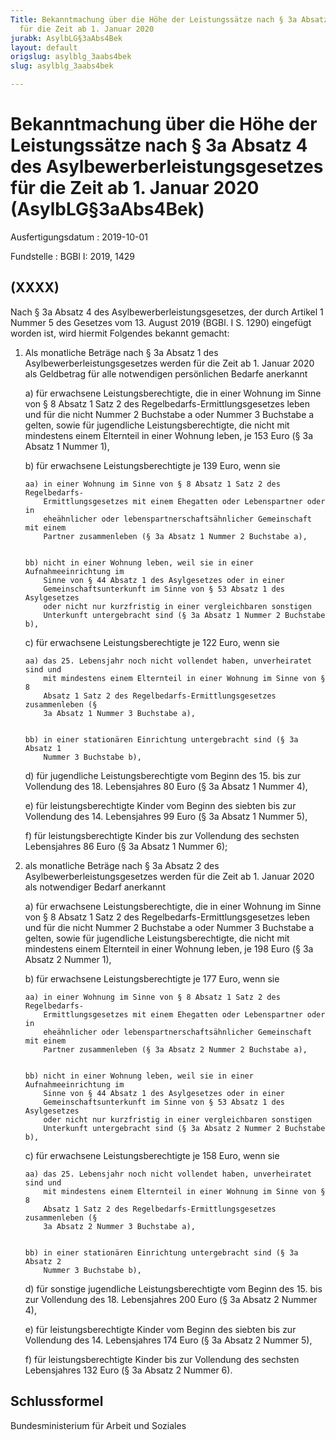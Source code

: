 ```yaml
---
Title: Bekanntmachung über die Höhe der Leistungssätze nach § 3a Absatz 4 des Asylbewerberleistungsgesetzes
  für die Zeit ab 1. Januar 2020
jurabk: AsylbLG§3aAbs4Bek
layout: default
origslug: asylblg_3aabs4bek
slug: asylblg_3aabs4bek

---
```


# Bekanntmachung über die Höhe der Leistungssätze nach § 3a Absatz 4 des Asylbewerberleistungsgesetzes für die Zeit ab 1. Januar 2020 (AsylbLG§3aAbs4Bek)

Ausfertigungsdatum
:   2019-10-01

Fundstelle
:   BGBl I: 2019, 1429


## (XXXX)

Nach § 3a Absatz 4 des Asylbewerberleistungsgesetzes, der durch
Artikel 1 Nummer 5 des Gesetzes vom 13. August 2019 (BGBl. I S. 1290)
eingefügt worden ist, wird hiermit Folgendes bekannt gemacht:


1.  Als monatliche Beträge nach § 3a Absatz 1 des
    Asylbewerberleistungsgesetzes werden für die Zeit ab 1. Januar 2020
    als Geldbetrag für alle notwendigen persönlichen Bedarfe anerkannt

    a)  für erwachsene Leistungsberechtigte, die in einer Wohnung im Sinne von
        § 8 Absatz 1 Satz 2 des Regelbedarfs-Ermittlungsgesetzes leben und für
        die nicht Nummer 2 Buchstabe a oder Nummer 3 Buchstabe a gelten, sowie
        für jugendliche Leistungsberechtigte, die nicht mit mindestens einem
        Elternteil in einer Wohnung leben, je 153 Euro (§ 3a Absatz 1 Nummer
        1),


    b)  für erwachsene Leistungsberechtigte je 139 Euro, wenn sie

        aa) in einer Wohnung im Sinne von § 8 Absatz 1 Satz 2 des Regelbedarfs-
            Ermittlungsgesetzes mit einem Ehegatten oder Lebenspartner oder in
            eheähnlicher oder lebenspartnerschaftsähnlicher Gemeinschaft mit einem
            Partner zusammenleben (§ 3a Absatz 1 Nummer 2 Buchstabe a),


        bb) nicht in einer Wohnung leben, weil sie in einer Aufnahmeeinrichtung im
            Sinne von § 44 Absatz 1 des Asylgesetzes oder in einer
            Gemeinschaftsunterkunft im Sinne von § 53 Absatz 1 des Asylgesetzes
            oder nicht nur kurzfristig in einer vergleichbaren sonstigen
            Unterkunft untergebracht sind (§ 3a Absatz 1 Nummer 2 Buchstabe b),





    c)  für erwachsene Leistungsberechtigte je 122 Euro, wenn sie

        aa) das 25. Lebensjahr noch nicht vollendet haben, unverheiratet sind und
            mit mindestens einem Elternteil in einer Wohnung im Sinne von § 8
            Absatz 1 Satz 2 des Regelbedarfs-Ermittlungsgesetzes zusammenleben (§
            3a Absatz 1 Nummer 3 Buchstabe a),


        bb) in einer stationären Einrichtung untergebracht sind (§ 3a Absatz 1
            Nummer 3 Buchstabe b),





    d)  für jugendliche Leistungsberechtigte vom Beginn des 15. bis zur
        Vollendung des 18. Lebensjahres 80 Euro (§ 3a Absatz 1 Nummer 4),


    e)  für leistungsberechtigte Kinder vom Beginn des siebten bis zur
        Vollendung des 14. Lebensjahres 99 Euro (§ 3a Absatz 1 Nummer 5),


    f)  für leistungsberechtigte Kinder bis zur Vollendung des sechsten
        Lebensjahres 86 Euro (§ 3a Absatz 1 Nummer 6);





2.  als monatliche Beträge nach § 3a Absatz 2 des
    Asylbewerberleistungsgesetzes werden für die Zeit ab 1. Januar 2020
    als notwendiger Bedarf anerkannt

    a)  für erwachsene Leistungsberechtigte, die in einer Wohnung im Sinne von
        § 8 Absatz 1 Satz 2 des Regelbedarfs-Ermittlungsgesetzes leben und für
        die nicht Nummer 2 Buchstabe a oder Nummer 3 Buchstabe a gelten, sowie
        für jugendliche Leistungsberechtigte, die nicht mit mindestens einem
        Elternteil in einer Wohnung leben, je 198 Euro (§ 3a Absatz 2 Nummer
        1),


    b)  für erwachsene Leistungsberechtigte je 177 Euro, wenn sie

        aa) in einer Wohnung im Sinne von § 8 Absatz 1 Satz 2 des Regelbedarfs-
            Ermittlungsgesetzes mit einem Ehegatten oder Lebenspartner oder in
            eheähnlicher oder lebenspartnerschaftsähnlicher Gemeinschaft mit einem
            Partner zusammenleben (§ 3a Absatz 2 Nummer 2 Buchstabe a),


        bb) nicht in einer Wohnung leben, weil sie in einer Aufnahmeeinrichtung im
            Sinne von § 44 Absatz 1 des Asylgesetzes oder in einer
            Gemeinschaftsunterkunft im Sinne von § 53 Absatz 1 des Asylgesetzes
            oder nicht nur kurzfristig in einer vergleichbaren sonstigen
            Unterkunft untergebracht sind (§ 3a Absatz 2 Nummer 2 Buchstabe b),





    c)  für erwachsene Leistungsberechtigte je 158 Euro, wenn sie

        aa) das 25. Lebensjahr noch nicht vollendet haben, unverheiratet sind und
            mit mindestens einem Elternteil in einer Wohnung im Sinne von § 8
            Absatz 1 Satz 2 des Regelbedarfs-Ermittlungsgesetzes zusammenleben (§
            3a Absatz 2 Nummer 3 Buchstabe a),


        bb) in einer stationären Einrichtung untergebracht sind (§ 3a Absatz 2
            Nummer 3 Buchstabe b),





    d)  für sonstige jugendliche Leistungsberechtigte vom Beginn des 15. bis
        zur Vollendung des 18. Lebensjahres 200 Euro (§ 3a Absatz 2 Nummer 4),


    e)  für leistungsberechtigte Kinder vom Beginn des siebten bis zur
        Vollendung des 14. Lebensjahres 174 Euro (§ 3a Absatz 2 Nummer 5),


    f)  für leistungsberechtigte Kinder bis zur Vollendung des sechsten
        Lebensjahres 132 Euro (§ 3a Absatz 2 Nummer 6).








## Schlussformel

Bundesministerium für Arbeit und Soziales

